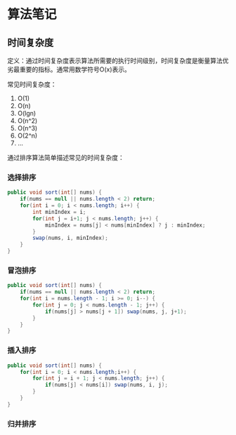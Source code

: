 # 算法笔记



## 时间复杂度

定义：通过时间复杂度表示算法所需要的执行时间级别，时间复杂度是衡量算法优劣最重要的指标。通常用数学符号O(x)表示。

常见时间复杂度：

1. O(1)
2. O(n)
3. O(lgn)
4. O(n^2)
5. O(n^3)
6. O(2^n)
7. ...

通过排序算法简单描述常见的时间复杂度：

### 选择排序



```java
public void sort(int[] nums) {
    if(nums == null || nums.length < 2) return;
    for(int i = 0; i < nums.length; i++) {
        int minIndex = i;
        for(int j = i+1; j < nums.length; j++) {
            minIndex = nums[j] < nums[minIndex] ? j : minIndex;
        }
        swap(nums, i, minIndex);
    }
}
```

### 冒泡排序

```Java
public void sort(int[] nums) {
    if(nums == null || nums.length < 2) return;
    for(int i = nums.length - 1; i >= 0; i--) {
        for(int j = 0; j < nums.length - 1; j++) {
            if(nums[j] > nums[j + 1]) swap(nums, j, j+1);
        }
    }
}
```

### 插入排序

```Java
public void sort(int[] nums) {
    for(int i = 0; i < nums.length;i++) {
        for(int j = i + 1; j < nums.length; j++) {
            if(nums[j] < nums[i]) swap(nums, i, j);
        }
    }
}
```

### 归并排序
